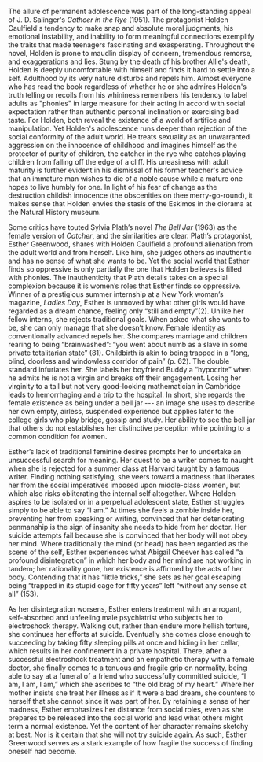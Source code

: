 The allure of permanent adolescence was part of the long-standing appeal of J. D. Salinger's *Cathcer in the Rye* (1951). The protagonist Holden Caulfield's tendency to make snap and absolute moral judgments, his emotional instability, and inability to form meaningful connections exemplify the traits that made teenagers fascinating and exasperating. Throughout the novel, Holden is prone to maudlin display of concern, tremendous remorse, and exaggerations and lies. Stung by the death of his brother Allie's death, Holden is deeply uncomfortable with himself and finds it hard to settle into a self. Adulthood by its very nature disturbs and repels him. Almost everyone who has read the book regardless of whether he or she admires Holden's truth telling or recoils from his whininess remembers his tendency to label adults as "phonies" in large measure for their acting in accord with social expectation rather than authentic personal inclination or exercising bad taste. For Holden, both reveal the existence of a world of artifice and manipulation. Yet Holden's adolescence runs deeper than rejection of the social conformity of the adult world.  He treats sexuality as an unwarranted aggression on the innocence of childhood and imagines himself as the protector of purity of children, the catcher in the rye who catches playing children from falling off the edge of a cliff. His uneasiness with adult maturity is further evident in his dismissal of his former teacher's advice that an immature man wishes to die of a noble cause while a mature one hopes to live humbly for one. In light of his fear of change as the destruction childish innocence (the obscenities on thee merry-go-round), it makes sense that Holden envies the stasis of the Eskimos in the diorama at the Natural History museum.

Some critics have touted Sylvia Plath’s novel *The Bell Jar* (1963) as the female version of *Catcher*, and the similarities are clear. Plath’s protagonist, Esther Greenwood, shares with Holden Caulfield a profound alienation from the adult world and from herself. Like him, she judges others as inauthentic and has no sense of what she wants to be. Yet the social world that Esther finds so oppressive is only partially the one that Holden believes is filled with phonies. The inauthenticity that Plath details takes on a special complexion because it is women’s roles that Esther finds so oppressive. Winner of a prestigious summer internship at a New York woman’s magazine, *Ladies Day*, Esther is unmoved by what other girls would have regarded as a dream chance, feeling only “still and empty”(2). Unlike her fellow interns, she rejects traditional goals. When asked what she wants to be, she can only manage that she doesn’t know. Female identity as conventionally advanced repels her. She compares marriage and children rearing to being “brainwashed”: “you went about numb as a slave in some private totalitarian state” (81). Childbirth is akin to being trapped in a “long, blind, doorless and windowless corridor of pain” (p. 62). The double standard infuriates her. She labels her boyfriend Buddy a “hypocrite” when he admits he is not a virgin and breaks off their engagement. Losing her virginity to a tall but not very good-looking mathematician in Cambridge leads to hemorrhaging and a trip to the hospital. In short, she regards the female existence as being under a bell jar --- an image she uses to describe her own empty, airless, suspended experience but applies later to the college girls who play bridge, gossip and study. Her ability to see the bell jar that others do not establishes her distinctive perception while pointing to a common condition for women.

Esther’s lack of traditional feminine desires prompts her to undertake an unsuccessful search for meaning. Her quest to be a writer comes to naught when she is rejected for a summer class at Harvard taught by a famous writer. Finding nothing satisfying, she veers toward a madness that liberates her from the social imperatives imposed upon middle-class women, but which also risks obliterating the internal self altogether. Where Holden aspires to be isolated or in a perpetual adolescent state, Esther struggles simply to be able to say “I am.” At times she feels a zombie inside her, preventing her from speaking or writing, convinced that her deteriorating penmanship is the sign of insanity she needs to hide from her doctor. Her suicide attempts fail because she is convinced that her body will not obey her mind. Where traditionally the mind (or head) has been regarded as the scene of the self, Esther experiences what Abigail Cheever has called “a profound disintegration” in which her body and her mind are not working in tandem; her rationality gone, her existence is affirmed by the acts of her body. Contending that it has “little tricks,” she sets as her goal escaping being “trapped in its stupid cage for fifty years” left “without any sense at all” (153).

As her disintegration worsens, Esther enters treatment with an arrogant, self-absorbed and unfeeling male psychiatrist who subjects her to electroshock therapy. Walking out, rather than endure more hellish torture, she continues her efforts at suicide. Eventually she comes close enough to succeeding by taking fifty sleeping pills at once and hiding in her cellar, which results in her confinement in a private hospital. There, after a successful electroshock treatment and an empathetic therapy with a female doctor, she finally comes to a tenuous and fragile grip on normality, being able to say at a funeral of a friend who successfully committed suicide, “I am, I am, I am,” which she ascribes to “the old brag of my heart.” Where her mother insists she treat her illness as if it were a bad dream, she counters to herself that she cannot since it was part of her. By retaining a sense of her madness, Esther emphasizes her distance from social roles, even as she prepares to be released into the social world and lead what others might term a normal existence. Yet the content of her character remains sketchy at best. Nor is it certain that she will not try suicide again. As such, Esther Greenwood serves as a stark example of how fragile the success of finding oneself had become.
